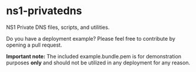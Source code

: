# ns1-privatedns
NS1 Private DNS files, scripts, and utilities. 

Do you have a deployment example? Please feel free to contribute by opening a pull request.

**Important note:** The included example.bundle.pem is for demonstration purposes **only** and should not be utilized in any deployment for any reason.
